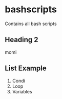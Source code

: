 # bashscripts
Contains all bash scripts

## Heading 2
momi

## List Example
1.  Condi
2.  Loop
3.  Variables
